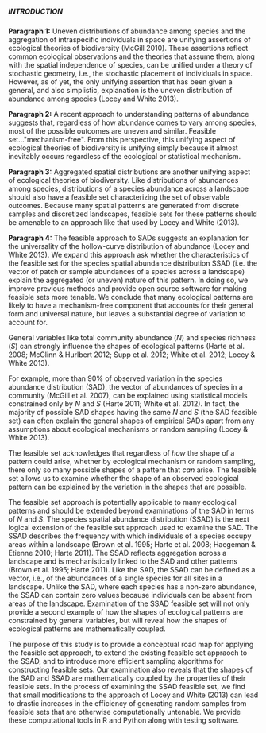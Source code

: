 ##### INTRODUCTION

**Paragraph 1:** Uneven distributions of abundance among species and the aggregation of intraspecific individuals in space are unifying assertions of ecological theories of biodiversity (McGill 2010). These assertions reflect common ecological observations and the theories that assume them, along with the spatial independence of species, can be unified under a theory of stochastic geometry, i.e., the stochastic placement of individuals in space. However, as of yet, the only unifying assertion that has been given a general, and also simplistic, explanation is the uneven distribution of abundance among species (Locey and White 2013). 

**Paragraph 2:** A recent approach to understanding patterns of abundance suggests that, regardless of how abundance comes to vary among species, most of the possible outcomes are uneven and similar. Feasible set..."mechanism-free". From this perspective, this unifying aspect of ecological theories of biodiversity is unifying simply because it almost inevitably occurs regardless of the ecological or statistical mechanism.

**Paragraph 3:** Aggregated spatial distributions are another unifying aspect of ecological theories of biodiversity. Like distributions of abundances among species, distributions of a species abundance across a landscape should also have a feasible set characterizing the set of observable outcomes. Because many spatial patterns are generated from discrete samples and discretized landscapes, feasible sets for these patterns should be amenable to an approach like that used by Locey and White (2013). 

**Paragraph 4:** The feasible approach to SADs suggests an explanation for the universality of the hollow-curve distribution of abundance (Locey and White 2013). We expand this approach ask whether the characteristics of the feasible set for the species spatial abundance distribution SSAD (i.e. the vector of patch or sample abundances of a species across a landscape) explain the aggregated (or uneven) nature of this pattern. In doing so, we improve previous methods and provide open source software for making feasible sets more tenable. We conclude that many ecological patterns are likely to have a mechanism-free component that accounts for their general form and universal nature, but leaves a substantial degree of variation to account for.




General variables like total community abundance (*N*) and species richness (*S*) can strongly influence the shapes of ecological patterns (Harte et al. 2008; McGlinn & Hurlbert 2012; Supp et al. 2012; White et al. 2012; Locey & White 2013).

For example, more than 90% of observed variation in the species abundance distribution (SAD), the vector of abundances of species in a community (McGill et al. 2007), can be explained using statistical models constrained only by *N* and *S* (Harte 2011; White et al. 2012).
In fact, the majority of possible SAD shapes having the same *N* and *S* (the SAD feasible set) can often explain the general shapes of empirical SADs apart from any assumptions about ecological mechanisms or random sampling (Locey & White 2013). 

The feasible set acknowledges that regardless of *how* the shape of a pattern could arise, whether by ecological mechanism or random sampling, there only so many possible shapes of a pattern that *can* arise.
The feasible set allows us to examine whether the shape of an observed ecological pattern can be explained by the variation in the shapes that are possible.The feasible set approach is potentially applicable to many ecological patterns and should be extended beyond examinations of the SAD in terms of *N* and *S*.
The species spatial abundance distribution (SSAD) is the next logical extension of the feasible set approach used to examine the SAD.
The SSAD describes the frequency with which individuals of a species occupy areas within a landscape (Brown et al. 1995; Harte et al. 2008; Haegeman & Etienne 2010; Harte 2011).
The SSAD reflects aggregation across a landscape and is mechanistically linked to the SAD and other patterns (Brown et al. 1995; Harte 2011).
Like the SAD, the SSAD can be defined as a vector, i.e., of the abundances of a single species for all sites in a landscape.
Unlike the SAD, where each species has a non-zero abundance, the SSAD can contain zero values because individuals can be absent from areas of the landscape. 
Examination of the SSAD feasible set will not only provide a second example of how the shapes of ecological patterns are constrained by general variables, but will reveal how the shapes of ecological patterns are mathematically coupled.
	
The purpose of this study is to provide a conceptual road map for applying the feasible set approach, to extend the existing feasible set appraoch to the SSAD, and to introduce more efficient sampling algorithms for constructing feasible sets. 
Our examination also reveals that the shapes of the SAD and SSAD are mathematically coupled by the properties of their feasible sets.
In the process of examining the SSAD feasible set, we find that small modifications to the approach of Locey and White (2013) can lead to drastic increases in the efficiency of generating random samples from feasible sets that are otherwise computationally untenable.
We provide these computational tools in R and Python along with testing software.